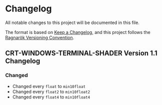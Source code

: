 # Changelog

All notable changes to this project will be documented in this file.

The format is based on [Keep a Changelog](https://keepachangelog.com),
and this project follows the [Ragnarök Versioning Convention](https://github.com/Red-Studio-Ragnarok/Commons/blob/main/Ragnar%C3%B6k%20Versioning%20Convention.md).

## CRT-WINDOWS-TERMINAL-SHADER Version 1.1 Changelog

### Changed

- Changed every `float` to `min10float`
- Changed every `float2` to `min10float2`
- Changed every `float4` to `min10float4`
